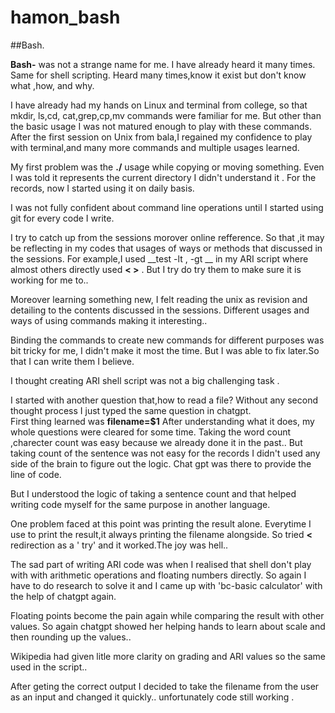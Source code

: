 # hamon_bash
##Bash.

__Bash-__ was not a strange name for me. I have already heard it many times. Same for shell scripting. Heard many times,know it exist but don't know what ,how, and why.

 I have already had my hands on Linux and terminal from college, so that mkdir, ls,cd, cat,grep,cp,mv commands were familiar for me. But other than the basic usage I was not matured enough to play with these commands. After the first session on Unix from bala,I regained my confidence to play with terminal,and many more commands and multiple usages learned.

My first problem was the __./__ usage  while copying or moving something. Even I was told it represents the current directory I didn't understand it . For the records, now I started using it on daily basis.

I was not fully confident about command line operations  until I started using git for every code I write.

I try to catch up from the sessions morover online refference. So that ,it may be reflecting in my codes that usages of ways or methods that discussed in the sessions. For example,I used __test -lt , -gt __ in my ARI script where almost others directly used __< >__ . But I try do try them to make sure it is working for me to..

Moreover learning something new, I felt  reading the unix as revision and detailing to  the contents discussed in the sessions. Different usages and ways of using commands making it interesting..

Binding the commands to create new commands for different purposes was bit tricky for me, I didn't make it most the time. But I was able to fix later.So that I can write them I believe.

I thought creating ARI shell script was not a big challenging task .

I started with another question that,how to read a file?  Without any second thought process I just typed the same question in chatgpt.  
First thing learned was __filename=$1__
After understanding what it does, my whole questions were cleared for some time.
 Taking the word count ,charecter count was easy because we already done it in the past.. But taking count of the sentence was not easy  for the records I didn't used any side of the brain to figure out the logic. Chat gpt was there to provide the line of code.

But I understood the logic of taking a sentence count and that helped writing code myself for the same purpose in another language.

One problem faced at this point was printing the result alone. Everytime I use to print the result,it always printing the filename alongside. So tried __<__ redirection as a ' try' and it worked.The joy was hell..


The sad part of writing ARI code was when I realised that shell don't play with with arithmetic operations and floating numbers directly. So again I have to do research to solve it and I came up with 'bc-basic calculator' with the help of chatgpt again.

Floating points become the pain again while comparing the result with other values. So again chatgpt showed her helping hands to learn about scale and then rounding up the values..

Wikipedia had given litle more clarity on grading and ARI values so the same used in the script..


After geting the correct output I decided to take the filename from the user as an input and changed it quickly.. unfortunately code still working .
